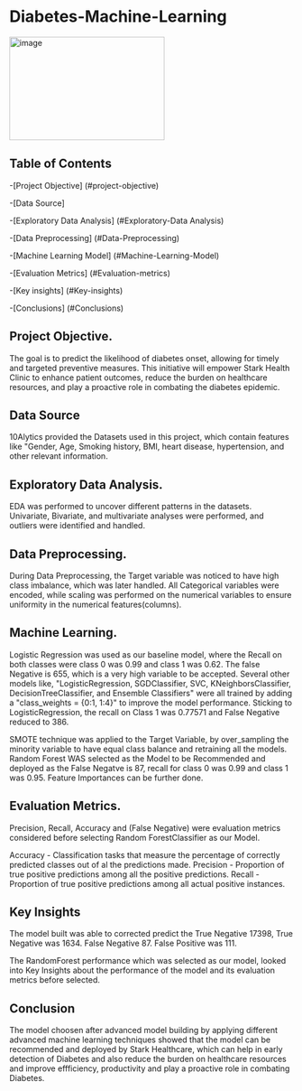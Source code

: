 # Diabetes-Machine-Learning

<img width="275" height="183" alt="image" src="https://github.com/user-attachments/assets/363973ce-7cbc-4e03-b462-d62850bf7820" />



## Table of Contents
-[Project Objective] (#project-objective)

-[Data Source]

-[Exploratory Data Analysis] (#Exploratory-Data Analysis)

-[Data Preprocessing] (#Data-Preprocessing)

-[Machine Learning Model] (#Machine-Learning-Model)

-[Evaluation Metrics] (#Evaluation-metrics)

-[Key insights] (#Key-insights)

-[Conclusions] (#Conclusions)




## Project Objective.
The goal is to predict the likelihood of diabetes onset, allowing for timely and targeted preventive measures.
This initiative will empower Stark Health Clinic to enhance patient outcomes, reduce the burden on healthcare resources, and play a proactive role in combating the diabetes epidemic.

## Data Source
10Alytics provided the Datasets used in this project, which contain features like "Gender, Age, Smoking history, BMI, heart disease, hypertension, and other relevant information.

## Exploratory Data Analysis.
EDA was performed to uncover different patterns in the datasets. Univariate, Bivariate, and multivariate analyses were performed, and outliers were identified and handled.

## Data Preprocessing.
During Data Preprocessing, the Target variable was noticed to have high class imbalance, which was later handled. All Categorical variables were encoded, while scaling was performed on the numerical variables to ensure uniformity in the numerical features(columns).

## Machine Learning.
Logistic Regression was used as our baseline model, where the Recall on both classes were class 0 was 0.99 and class 1 was 0.62. The false Negative is 655, which is a very high variable to be accepted. Several other models like, "LogisticRegression, SGDClassifier, SVC, KNeighborsClassifier, DecisionTreeClassifier, and Ensemble Classifiers" were all trained by adding a "class_weights = {0:1, 1:4}" to improve the model performance. Sticking to LogisticRegression, the recall on Class 1 was 0.77571 and False Negative reduced to 386. 
 
SMOTE technique was applied to the Target Variable, by over_sampling the minority variable to have equal class balance and retraining all the models. Random Forest WAS selected as the Model to be Recommended and deployed as the False Negatve is 87, recall for class 0 was 0.99 and class 1 was 0.95. Feature Importances can be further done.

## Evaluation Metrics.
Precision, Recall, Accuracy and (False Negative)  were evaluation metrics considered before selecting Random ForestClassifier as our Model. 

Accuracy - Classification tasks that measure the percentage of correctly predicted classes out of al the predictions made.
Precision - Proportion of true positive predictions among all the positive predictions.
Recall - Proportion of true positive predictions among all actual positive instances.

## Key Insights
The model built was able to corrected predict the True Negative 17398, 
True Negative was 1634.
False Negative 87. 
False Positive was 111.

The RandomForest performance which was selected as our model, looked into Key Insights about the performance of the model and its evaluation metrics before selected. 

## Conclusion
The model choosen after advanced model building by applying different advanced machine learning techniques showed that the model can be recommended and deployed by Stark Healthcare, which can help in early detection of Diabetes and also reduce the burden on healthcare resources and improve effficiency, productivity and play a proactive role in combating Diabetes.






